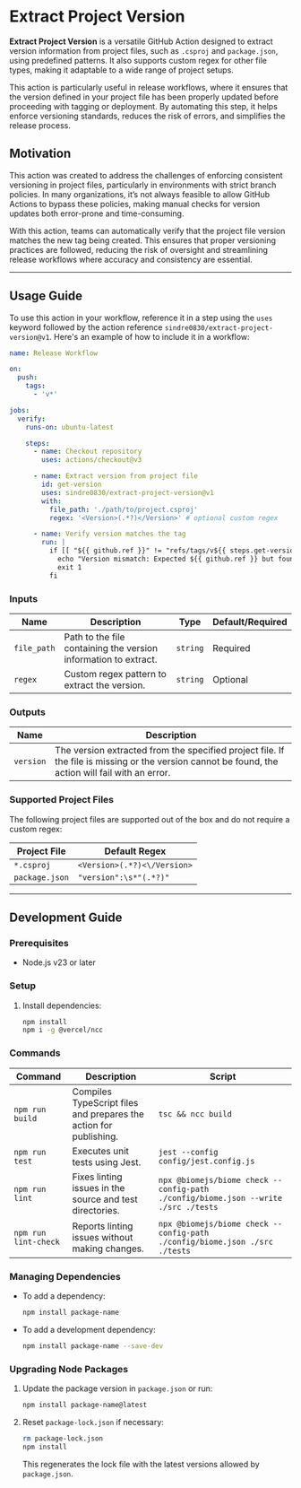 # Extract Project Version

**Extract Project Version** is a versatile GitHub Action designed to extract version information from project files, such as `.csproj` and `package.json`, using predefined patterns. It also supports custom regex for other file types, making it adaptable to a wide range of project setups.

This action is particularly useful in release workflows, where it ensures that the version defined in your project file has been properly updated before proceeding with tagging or deployment. By automating this step, it helps enforce versioning standards, reduces the risk of errors, and simplifies the release process.

## Motivation

This action was created to address the challenges of enforcing consistent versioning in project files, particularly in environments with strict branch policies. In many organizations, it’s not always feasible to allow GitHub Actions to bypass these policies, making manual checks for version updates both error-prone and time-consuming.

With this action, teams can automatically verify that the project file version matches the new tag being created. This ensures that proper versioning practices are followed, reducing the risk of oversight and streamlining release workflows where accuracy and consistency are essential.

---

## Usage Guide

To use this action in your workflow, reference it in a step using the `uses` keyword followed by the action reference `sindre0830/extract-project-version@v1`. Here's an example of how to include it in a workflow:

```yaml
name: Release Workflow

on:
  push:
    tags:
      - 'v*'

jobs:
  verify:
    runs-on: ubuntu-latest

    steps:
      - name: Checkout repository
        uses: actions/checkout@v3

      - name: Extract version from project file
        id: get-version
        uses: sindre0830/extract-project-version@v1
        with:
          file_path: './path/to/project.csproj'
          regex: '<Version>(.*?)</Version>' # optional custom regex

      - name: Verify version matches the tag
        run: |
          if [[ "${{ github.ref }}" != "refs/tags/v${{ steps.get-version.outputs.version }}" ]]; then
            echo "Version mismatch: Expected ${{ github.ref }} but found v${{ steps.get-version.outputs.version }}."
            exit 1
          fi
```

### Inputs

| Name        | Description                                                     | Type     | Default/Required |
|-------------|-----------------------------------------------------------------|----------|------------------|
| `file_path` | Path to the file containing the version information to extract. | `string` | Required         |
| `regex`     | Custom regex pattern to extract the version.                    | `string` | Optional         |

### Outputs

| Name      | Description                                                                                     |
|-----------|-------------------------------------------------------------------------------------------------|
| `version` | The version extracted from the specified project file. If the file is missing or the version cannot be found, the action will fail with an error. |

### Supported Project Files

The following project files are supported out of the box and do not require a custom regex:

| Project File   | Default Regex                   |
|----------------|---------------------------------|
| `*.csproj`     | `<Version>(.*?)<\/Version>`     |
| `package.json` | `"version":\s*"(.*?)"`          |

---

## Development Guide

### Prerequisites

- Node.js v23 or later

### Setup

1. Install dependencies:

   ```bash
   npm install
   npm i -g @vercel/ncc
   ```

### Commands

| Command         | Description                                         | Script                                                                                   |
|------------------|-----------------------------------------------------|------------------------------------------------------------------------------------------|
| `npm run build`  | Compiles TypeScript files and prepares the action for publishing. | `tsc && ncc build`                                                                       |
| `npm run test`   | Executes unit tests using Jest.                     | `jest --config config/jest.config.js`                                                    |
| `npm run lint`   | Fixes linting issues in the source and test directories. | `npx @biomejs/biome check --config-path ./config/biome.json --write ./src ./tests`       |
| `npm run lint-check` | Reports linting issues without making changes.      | `npx @biomejs/biome check --config-path ./config/biome.json ./src ./tests`               |

### Managing Dependencies

- To add a dependency:

  ```bash
  npm install package-name
  ```

- To add a development dependency:

  ```bash
  npm install package-name --save-dev
  ```

### Upgrading Node Packages

1. Update the package version in `package.json` or run:

   ```bash
   npm install package-name@latest
   ```

2. Reset `package-lock.json` if necessary:

   ```bash
   rm package-lock.json
   npm install
   ```

   This regenerates the lock file with the latest versions allowed by `package.json`.

